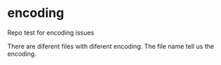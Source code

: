 # encoding
Repo test for encoding issues

There are diferent files with diferent encoding.
The file name tell us the encoding.